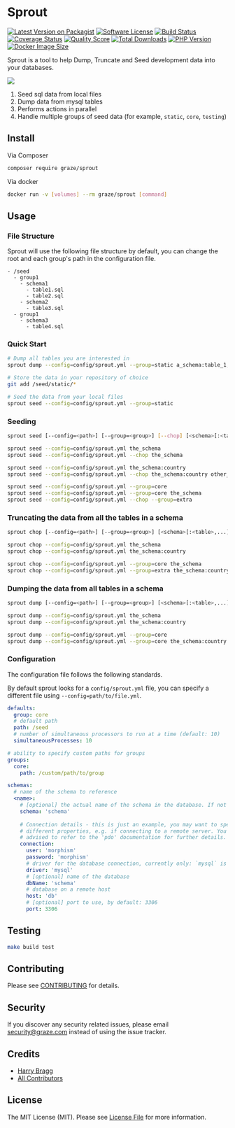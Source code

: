 # Sprout

[![Latest Version on Packagist](https://img.shields.io/packagist/v/graze/sprout.svg?style=flat-square)](https://packagist.org/packages/graze/sprout)
[![Software License](https://img.shields.io/badge/license-MIT-brightgreen.svg?style=flat-square)](LICENSE.md)
[![Build Status](https://img.shields.io/travis/graze/sprout/master.svg?style=flat-square)](https://travis-ci.org/graze/sprout)
[![Coverage Status](https://img.shields.io/scrutinizer/coverage/g/graze/sprout.svg?style=flat-square)](https://scrutinizer-ci.com/g/graze/sprout/code-structure)
[![Quality Score](https://img.shields.io/scrutinizer/g/graze/sprout.svg?style=flat-square)](https://scrutinizer-ci.com/g/graze/sprout)
[![Total Downloads](https://img.shields.io/packagist/dt/graze/sprout.svg?style=flat-square)](https://packagist.org/packages/graze/sprout)
[![PHP Version](https://img.shields.io/packagist/php-v/graze/sprout.svg?style=flat-square)](https://php.net)
[![Docker Image Size](https://img.shields.io/microbadger/image-size/graze/sprout.svg?style=flat-square)](https://hub.docker.com/r/graze/sprout/)

Sprout is a tool to help Dump, Truncate and Seed development data into your databases.

![](https://78.media.tumblr.com/534425eb11706448af8ce5838629f76d/tumblr_inline_n9t8gdzC7p1qzjzhu.gif)

1. Seed sql data from local files
1. Dump data from mysql tables
1. Performs actions in parallel
1. Handle multiple groups of seed data (for example, `static`, `core`, `testing`)

## Install

Via Composer

```bash
composer require graze/sprout
```

Via docker

```bash
docker run -v [volumes] --rm graze/sprout [command]
```

## Usage

### File Structure

Sprout will use the following file structure by default, you can change the root and each group's path in the 
configuration file.

```text
- /seed
  - group1
    - schema1
      - table1.sql
      - table2.sql
    - schema2
      - table3.sql
  - group1
    - schema3
      - table4.sql
```

### Quick Start

```bash
# Dump all tables you are interested in
sprout dump --config=config/sprout.yml --group=static a_schema:table_1,table_2 ...

# Store the data in your repository of choice
git add /seed/static/*

# Seed the data from your local files
sprout seed --config=config/sprout.yml --group=static
```

### Seeding

```bash
sprout seed [--config=<path>] [--group=<group>] [--chop] [<schema>[:<table>,...]] ...

sprout seed --config=config/sprout.yml the_schema
sprout seed --config=config/sprout.yml --chop the_schema

sprout seed --config=config/sprout.yml the_schema:country
sprout seed --config=config/sprout.yml --chop the_schema:country other_schema:planets

sprout seed --config=config/sprout.yml --group=core
sprout seed --config=config/sprout.yml --group=core the_schema
sprout seed --config=config/sprout.yml --chop --group=extra
```

### Truncating the data from all the tables in a schema

```bash
sprout chop [--config=<path>] [--group=<group>] [<schema>[:<table>,...]] ...

sprout chop --config=config/sprout.yml the_schema
sprout chop --config=config/sprout.yml the_schema:country

sprout chop --config=config/sprout.yml --group=core the_schema
sprout chop --config=config/sprout.yml --group=extra the_schema:country
```

### Dumping the data from all tables in a schema

```bash
sprout dump [--config=<path>] [--group=<group>] [<schema>[:<table>,...]] ...

sprout dump --config=config/sprout.yml the_schema
sprout dump --config=config/sprout.yml the_schema:country

sprout dump --config=config/sprout.yml --group=core
sprout dump --config=config/sprout.yml --group=core the_schema:country
```

### Configuration

The configuration file follows the following standards.

By default sprout looks for a `config/sprout.yml` file, you can specify a different file 
using `--config=path/to/file.yml`. 

```yaml
defaults:
  group: core
  # default path
  path: /seed
  # number of simultaneous processors to run at a time (default: 10)
  simultaneousProcesses: 10

# ability to specify custom paths for groups 
groups:
  core:
    path: /custom/path/to/group

schemas:
  # name of the schema to reference
  <name>:
    # [optional] the actual name of the schema in the database. If not specified, <name> from above will be used
    schema: 'schema'
    
    # Connection details - this is just an example, you may want to specify
    # different properties, e.g. if connecting to a remote server. You are
    # advised to refer to the 'pdo' documentation for further details.
    connection:
      user: 'morphism'
      password: 'morphism'
      # driver for the database connection, currently only: `mysql` is supported
      driver: 'mysql'
      # [optional] name of the database
      dbName: 'schema'
      # database on a remote host
      host: 'db'
      # [optional] port to use, by default: 3306
      port: 3306
```

## Testing

```bash
make build test
```

## Contributing

Please see [CONTRIBUTING](CONTRIBUTING.md) for details.

## Security

If you discover any security related issues, please email security@graze.com
instead of using the issue tracker.

## Credits

- [Harry Bragg](https://github.com/h-bragg)
- [All Contributors](../../contributors)

## License

The MIT License (MIT). Please see [License File](LICENSE) for more information.
